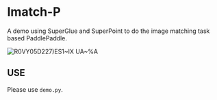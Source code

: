 # Imatch-P
A demo using SuperGlue and SuperPoint to do the image matching task based PaddlePaddle.

![R0VY05D227)ES1~IX UA~%A](https://user-images.githubusercontent.com/71769312/158402217-e0ba5590-3d9d-4910-84cb-aab39d145365.png)

## USE

Please use `demo.py`.
